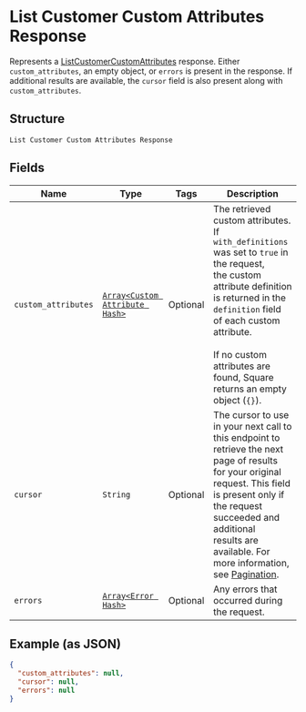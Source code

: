 
# List Customer Custom Attributes Response

Represents a [ListCustomerCustomAttributes](../../doc/api/customer-custom-attributes.md#list-customer-custom-attributes) response.
Either `custom_attributes`, an empty object, or `errors` is present in the response. If additional
results are available, the `cursor` field is also present along with `custom_attributes`.

## Structure

`List Customer Custom Attributes Response`

## Fields

| Name | Type | Tags | Description |
|  --- | --- | --- | --- |
| `custom_attributes` | [`Array<Custom Attribute Hash>`](../../doc/models/custom-attribute.md) | Optional | The retrieved custom attributes. If `with_definitions` was set to `true` in the request,<br>the custom attribute definition is returned in the `definition` field of each custom attribute.<br><br>If no custom attributes are found, Square returns an empty object (`{}`). |
| `cursor` | `String` | Optional | The cursor to use in your next call to this endpoint to retrieve the next page of results<br>for your original request. This field is present only if the request succeeded and additional<br>results are available. For more information, see [Pagination](https://developer.squareup.com/docs/build-basics/common-api-patterns/pagination). |
| `errors` | [`Array<Error Hash>`](../../doc/models/error.md) | Optional | Any errors that occurred during the request. |

## Example (as JSON)

```json
{
  "custom_attributes": null,
  "cursor": null,
  "errors": null
}
```

